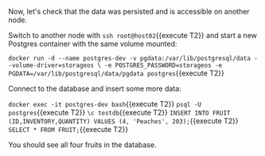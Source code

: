 Now, let's check that the data was persisted and is accessible on another node.

Switch to another node with `ssh root@host02`{{execute T2}} and start a new Postgres container with the same volume mounted:

`docker run -d --name postgres-dev -v pgdata:/var/lib/postgresql/data --volume-driver=storageos \
    -e POSTGRES_PASSWORD=storageos -e PGDATA=/var/lib/postgresql/data/pgdata postgres`{{execute T2}}

Connect to the database and insert some more data:

`docker exec -it postgres-dev bash`{{execute T2}}
`psql -U postgres`{{execute T2}}
`\c testdb`{{execute T2}}
`INSERT INTO FRUIT (ID,INVENTORY,QUANTITY) VALUES (4, 'Peaches', 203);`{{execute T2}}
`SELECT * FROM FRUIT;`{{execute T2}}

You should see all four fruits in the database.
